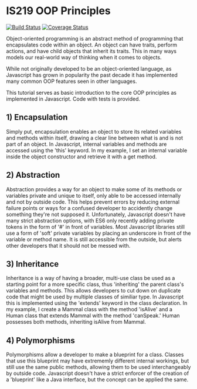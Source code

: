 # IS219 OOP Principles

[![Build Status](https://travis-ci.com/jar243/is219-oop-principles.svg?branch=main)](https://travis-ci.com/jar243/is219-oop-principles) 
[![Coverage Status](https://coveralls.io/repos/github/jar243/is219-oop-principles/badge.svg?branch=main)](https://coveralls.io/github/jar243/is219-oop-principles?branch=main)

Object-oriented programming is an abstract method of programming that encapsulates code within an object. An object can have traits, perform actions, and have child objects that inherit its traits. This in many ways models our real-world way of thinking when it comes to objects.

While not originally developed to be an object-oriented language, as Javascript has grown in popularity the past decade it has implemented many common OOP features seen in other languages.

This tutorial serves as basic introduction to the core OOP principles as implemented in Javascript. Code with tests is provided.

## 1) Encapsulation

Simply put, encapsulation enables an object to store its related variables and methods within itself, drawing a clear line between what is and is not part of an object. In Javascript, internal variables and methods are accessed using the 'this' keyword. In my example, I set an internal variable inside the object constructor and retrieve it with a get method.

## 2) Abstraction

Abstraction provides a way for an object to make some of its methods or variables private and unique to itself, only able to be accessed internally and not by outside code. This helps prevent errors by reducing external failure points or ways for a confused developer to accidently change something they're not supposed it. Unfortunately, Javascript doesn't have many strict abstraction options, with ES6 only recently adding private tokens in the form of '#' in front of variables. Most Javascript libraries still use a form of 'soft' private variables by placing an underscore in front of the variable or method name. It is still accessible from the outside, but alerts other developers that it should not be messed with.

## 3) Inheritance

Inheritance is a way of having a broader, multi-use class be used as a starting point for a more specific class, thus 'inheriting' the parent class's variables and methods. This allows developers to cut down on duplicate code that might be used by multiple classes of similiar type. In Javascript this is implemented using the 'extends' keyword in the class declaration. In my example, I create a Mammal class with the method 'isAlive' and a Human class that extends Mammal with the method 'canSpeak.' Human possesses both methods, inheriting isAlive from Mammal.

## 4) Polymorphisms

Polymorphisms allow a developer to make a blueprint for a class. Classes that use this blueprint may have extrememly different internal workings, but still use the same public methods, allowing them to be used interchangeably by outside code. Javascript doesn't have a strict enforcer of the creation of a 'blueprint' like a Java interface, but the concept can be applied the same. 

